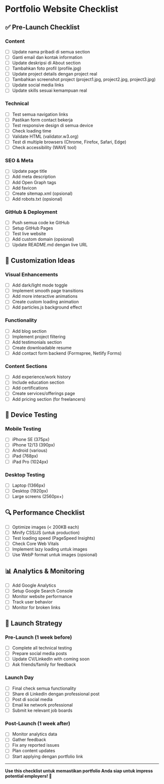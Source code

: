 # Portfolio Website Checklist

## ✅ Pre-Launch Checklist

### Content
- [ ] Update nama pribadi di semua section
- [ ] Ganti email dan kontak information
- [ ] Update deskripsi di About section
- [ ] Tambahkan foto profil (profile.jpg)
- [ ] Update project details dengan project real
- [ ] Tambahkan screenshot project (project1.jpg, project2.jpg, project3.jpg)
- [ ] Update social media links
- [ ] Update skills sesuai kemampuan real

### Technical
- [ ] Test semua navigation links
- [ ] Pastikan form contact bekerja
- [ ] Test responsive design di semua device
- [ ] Check loading time
- [ ] Validate HTML (validator.w3.org)
- [ ] Test di multiple browsers (Chrome, Firefox, Safari, Edge)
- [ ] Check accessibility (WAVE tool)

### SEO & Meta
- [ ] Update page title
- [ ] Add meta description
- [ ] Add Open Graph tags
- [ ] Add favicon
- [ ] Create sitemap.xml (opsional)
- [ ] Add robots.txt (opsional)

### GitHub & Deployment
- [ ] Push semua code ke GitHub
- [ ] Setup GitHub Pages
- [ ] Test live website
- [ ] Add custom domain (opsional)
- [ ] Update README.md dengan live URL

## 🎨 Customization Ideas

### Visual Enhancements
- [ ] Add dark/light mode toggle
- [ ] Implement smooth page transitions
- [ ] Add more interactive animations
- [ ] Create custom loading animation
- [ ] Add particles.js background effect

### Functionality
- [ ] Add blog section
- [ ] Implement project filtering
- [ ] Add testimonials section
- [ ] Create downloadable resume
- [ ] Add contact form backend (Formspree, Netlify Forms)

### Content Sections
- [ ] Add experience/work history
- [ ] Include education section
- [ ] Add certifications
- [ ] Create services/offerings page
- [ ] Add pricing section (for freelancers)

## 📱 Device Testing

### Mobile Testing
- [ ] iPhone SE (375px)
- [ ] iPhone 12/13 (390px)
- [ ] Android (various)
- [ ] iPad (768px)
- [ ] iPad Pro (1024px)

### Desktop Testing
- [ ] Laptop (1366px)
- [ ] Desktop (1920px)
- [ ] Large screens (2560px+)

## 🔍 Performance Checklist

- [ ] Optimize images (< 200KB each)
- [ ] Minify CSS/JS (untuk production)
- [ ] Test loading speed (PageSpeed Insights)
- [ ] Check Core Web Vitals
- [ ] Implement lazy loading untuk images
- [ ] Use WebP format untuk images (opsional)

## 📊 Analytics & Monitoring

- [ ] Add Google Analytics
- [ ] Setup Google Search Console
- [ ] Monitor website performance
- [ ] Track user behavior
- [ ] Monitor for broken links

## 🎯 Launch Strategy

### Pre-Launch (1 week before)
- [ ] Complete all technical testing
- [ ] Prepare social media posts
- [ ] Update CV/LinkedIn with coming soon
- [ ] Ask friends/family for feedback

### Launch Day
- [ ] Final check semua functionality
- [ ] Share di LinkedIn dengan professional post
- [ ] Post di social media
- [ ] Email ke network professional
- [ ] Submit ke relevant job boards

### Post-Launch (1 week after)
- [ ] Monitor analytics data
- [ ] Gather feedback
- [ ] Fix any reported issues
- [ ] Plan content updates
- [ ] Start applying dengan portfolio link

---

**Use this checklist untuk memastikan portfolio Anda siap untuk impress potential employers! 💼**
